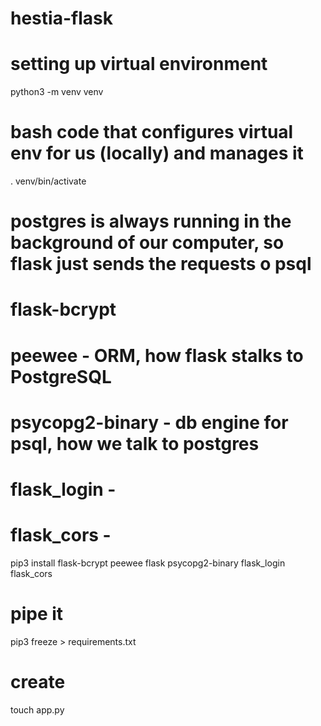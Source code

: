 # hestia-flask

# setting up virtual environment
python3 -m venv venv

# bash code that configures virtual env for us (locally) and manages it
. venv/bin/activate

# postgres is always running in the background of our computer, so flask just sends the requests o psql

# flask-bcrypt
# peewee - ORM, how flask stalks to PostgreSQL
# psycopg2-binary - db engine for psql, how we talk to postgres
# flask_login - 
# flask_cors - 
pip3 install flask-bcrypt peewee flask psycopg2-binary flask_login flask_cors

# pipe it
pip3 freeze > requirements.txt

# create 
touch app.py